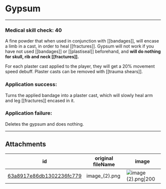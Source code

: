 # Gypsum

 

---

### Medical skill check: 40
A fine powder that when used in conjunction with [[bandages]], will encase a limb in a cast, in order to heal [[fractures]]. Gypsum will not work if you have not used [[bandages]] or [[plastiseal]] beforehand, and **will do nothing for skull, rib and neck [[fractures]].**

For each plaster cast applied to the player, they will get a 20% movement speed debuff. Plaster casts can be removed with [[trauma shears]].

### Application success:
Turns the applied bandage into a plaster cast, which will slowly heal arm and leg [[fractures]] encased in it.

### Application failure:
Deletes the gypsum and does nothing.

---

## Attachments

id | original fileName | image
---|---|---
[63a8917e86db1302236fc779](63a8917e86db1302236fc779.png) | image_(2).png | ![image (2).png\|200](63a8917e86db1302236fc779.png)